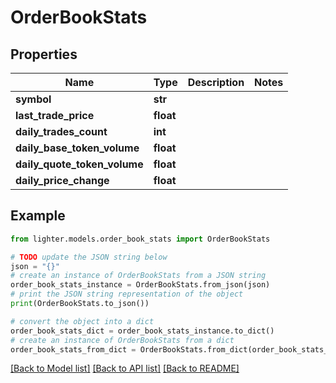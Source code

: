 # OrderBookStats


## Properties

Name | Type | Description | Notes
------------ | ------------- | ------------- | -------------
**symbol** | **str** |  | 
**last_trade_price** | **float** |  | 
**daily_trades_count** | **int** |  | 
**daily_base_token_volume** | **float** |  | 
**daily_quote_token_volume** | **float** |  | 
**daily_price_change** | **float** |  | 

## Example

```python
from lighter.models.order_book_stats import OrderBookStats

# TODO update the JSON string below
json = "{}"
# create an instance of OrderBookStats from a JSON string
order_book_stats_instance = OrderBookStats.from_json(json)
# print the JSON string representation of the object
print(OrderBookStats.to_json())

# convert the object into a dict
order_book_stats_dict = order_book_stats_instance.to_dict()
# create an instance of OrderBookStats from a dict
order_book_stats_from_dict = OrderBookStats.from_dict(order_book_stats_dict)
```
[[Back to Model list]](../README.md#documentation-for-models) [[Back to API list]](../README.md#documentation-for-api-endpoints) [[Back to README]](../README.md)


